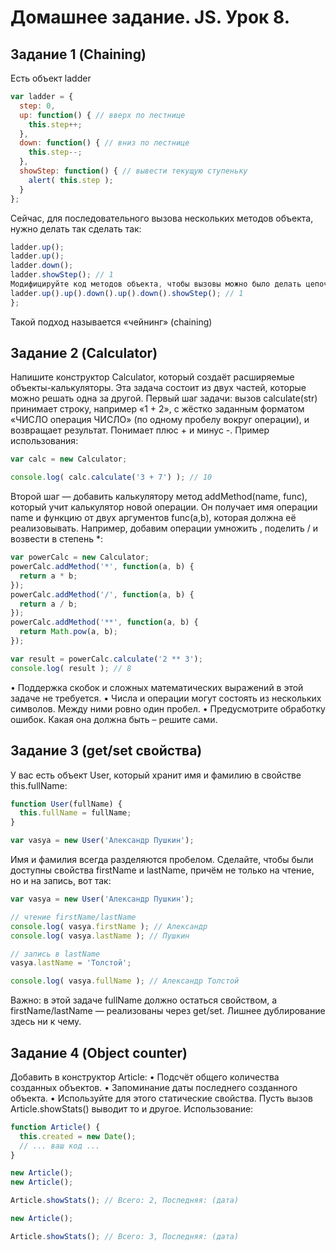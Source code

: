 <!-- Урок 8. Методы объектов и контекст вызова
•	Методы объектов, this
•	Преобразование объектов: toString и valueOf
•	Создание объектов через «new»
•	Дескрипторы, геттеры и сеттеры свойств
•	Статические и фабричные методы
-->


# Домашнее задание. JS. Урок 8.


## Задание 1 (Chaining)
Есть объект ladder
```js
var ladder = {
  step: 0,
  up: function() { // вверх по лестнице
    this.step++;
  },
  down: function() { // вниз по лестнице
    this.step--;
  },
  showStep: function() { // вывести текущую ступеньку
    alert( this.step );
  }
};
```
Сейчас, для последовательного вызова нескольких методов объекта, нужно делать так сделать так:
```js
ladder.up();
ladder.up();
ladder.down();
ladder.showStep(); // 1
Модифицируйте код методов объекта, чтобы вызовы можно было делать цепочкой:
ladder.up().up().down().up().down().showStep(); // 1
};
```
Такой подход называется «чейнинг» (chaining)


## Задание 2 (Calculator)
Напишите конструктор Calculator, который создаёт расширяемые объекты-калькуляторы.
Эта задача состоит из двух частей, которые можно решать одна за другой.
Первый шаг задачи: вызов calculate(str) принимает строку, например «1 + 2», с жёстко заданным форматом «ЧИСЛО операция ЧИСЛО» (по одному пробелу вокруг операции), и возвращает результат. Понимает плюс + и минус -. Пример использования:
```js
var calc = new Calculator;

console.log( calc.calculate('3 + 7') ); // 10
```
Второй шаг — добавить калькулятору метод addMethod(name, func), который учит калькулятор новой операции. Он получает имя операции name и функцию от двух аргументов func(a,b), которая должна её реализовывать. Например, добавим операции умножить , поделить / и возвести в степень *:
```js
var powerCalc = new Calculator;
powerCalc.addMethod('*', function(a, b) {
  return a * b;
});
powerCalc.addMethod('/', function(a, b) {
  return a / b;
});
powerCalc.addMethod('**', function(a, b) {
  return Math.pow(a, b);
});

var result = powerCalc.calculate('2 ** 3');
console.log( result ); // 8
```
•	Поддержка скобок и сложных математических выражений в этой задаче не требуется.
•	Числа и операции могут состоять из нескольких символов. Между ними ровно один пробел.
•	Предусмотрите обработку ошибок. Какая она должна быть – решите сами.


## Задание 3 (get/set свойства)
У вас есть объект User, который хранит имя и фамилию в свойстве this.fullName:
```js
function User(fullName) {
  this.fullName = fullName;
}

var vasya = new User('Александр Пушкин');
```
Имя и фамилия всегда разделяются пробелом.
Сделайте, чтобы были доступны свойства firstName и lastName, причём не только на чтение, но и на запись, вот так:
```js
var vasya = new User('Александр Пушкин');

// чтение firstName/lastName
console.log( vasya.firstName ); // Александр
console.log( vasya.lastName ); // Пушкин

// запись в lastName
vasya.lastName = 'Толстой';

console.log( vasya.fullName ); // Александр Толстой
```
Важно: в этой задаче fullName должно остаться свойством, а firstName/lastName — реализованы через get/set. Лишнее дублирование здесь ни к чему.


## Задание 4 (Object counter)
Добавить в конструктор Article:
•	Подсчёт общего количества созданных объектов.
•	Запоминание даты последнего созданного объекта.
•	Используйте для этого статические свойства.
Пусть вызов Article.showStats() выводит то и другое.
Использование:
```js
function Article() {
  this.created = new Date();
  // ... ваш код ...
}

new Article();
new Article();

Article.showStats(); // Всего: 2, Последняя: (дата)

new Article();

Article.showStats(); // Всего: 3, Последняя: (дата)
```